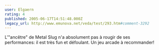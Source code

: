 ```yaml
---
user: Elgaern
rating: 4
published: 2005-06-17T14:51:48.000Z
legacy_url: http://www.emunova.net/veda/test/293.htm#comment-3292
---
```

L'"ancêtre" de Metal Slug n'a absolument pas à rougir de ses performances: il est très fun et défoulant. Un jeu arcade à recommander!